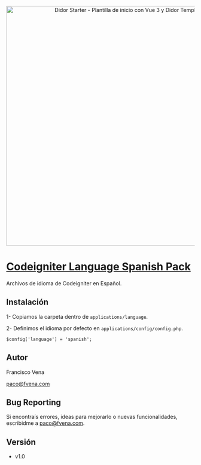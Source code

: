 <p align='center'>
   <img src='https://raw.githubusercontent.com/gist/fvena/bc8ac90c951d117723075fbcc03eccf1/raw/1d53b40fef919464459f1c81fc3fdf97791d2d6f/didor_logo.svg' alt='Didor Starter - Plantilla de inicio con Vue 3 y Didor Template' width='640'/>
</p>

[Codeigniter Language Spanish Pack](http://www.fvena.com)
===================================

Archivos de idioma de Codeigniter en Español.


Instalación
-----------
1- Copiamos la carpeta dentro de `applications/language`.

2- Definimos el idioma por defecto en `applications/config/config.php`.

   ```
   $config['language'] = 'spanish';
   ```


Autor
-----
Francisco Vena

[paco@fvena.com](mailto:paco@fvena.com)


Bug Reporting
-------------
Si encontraís errores, ideas para mejorarlo o nuevas funcionalidades, escribidme a [paco@fvena.com](mailto:paco@fvena.com).


Versión
--------
+ v1.0

